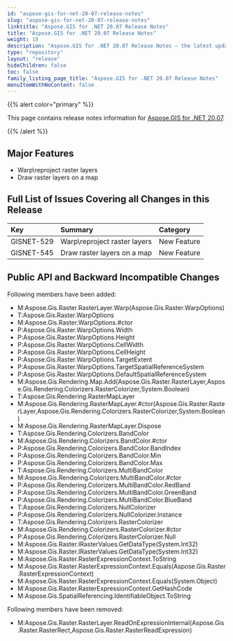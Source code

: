 ```yaml
---
id: "aspose-gis-for-net-20-07-release-notes"
slug: "aspose-gis-for-net-20-07-release-notes"
linktitle: "Aspose.GIS for .NET 20.07 Release Notes"
title: "Aspose.GIS for .NET 20.07 Release Notes"
weight: 10
description: "Aspose.GIS for .NET 20.07 Release Notes – the latest updates and fixes."
type: "repository"
layout: "release"
hideChildren: false
toc: false
family_listing_page_title: "Aspose.GIS for .NET 20.07 Release Notes"
menuItemWithNoContent: false
---
```


{{% alert color="primary" %}} 

This page contains release notes information for [Aspose.GIS for .NET 20.07](https://www.nuget.org/packages/Aspose.GIS/20.7.0).

{{% /alert %}} 
## **Major Features**
- Warp\reproject raster layers
- Draw raster layers on a map
## **Full List of Issues Covering all Changes in this Release**

|**Key**|**Summary**|**Category**|
| :- | :- | :- |
|GISNET-529|Warp\reproject raster layers|New Feature|
|GISNET-545|Draw raster layers on a map|New Feature|
## **Public API and Backward Incompatible Changes**
Following members have been added:

- M:Aspose.Gis.Raster.RasterLayer.Warp(Aspose.Gis.Raster.WarpOptions)
- T:Aspose.Gis.Raster.WarpOptions
- M:Aspose.Gis.Raster.WarpOptions.#ctor
- P:Aspose.Gis.Raster.WarpOptions.Width
- P:Aspose.Gis.Raster.WarpOptions.Height
- P:Aspose.Gis.Raster.WarpOptions.CellWidth
- P:Aspose.Gis.Raster.WarpOptions.CellHeight
- P:Aspose.Gis.Raster.WarpOptions.TargetExtent
- P:Aspose.Gis.Raster.WarpOptions.TargetSpatialReferenceSystem
- P:Aspose.Gis.Raster.WarpOptions.DefaultSpatialReferenceSystem
- M:Aspose.Gis.Rendering.Map.Add(Aspose.Gis.Raster.RasterLayer,Aspose.Gis.Rendering.Colorizers.RasterColorizer,System.Boolean)
- T:Aspose.Gis.Rendering.RasterMapLayer
- M:Aspose.Gis.Rendering.RasterMapLayer.#ctor(Aspose.Gis.Raster.RasterLayer,Aspose.Gis.Rendering.Colorizers.RasterColorizer,System.Boolean)
- M:Aspose.Gis.Rendering.RasterMapLayer.Dispose
- T:Aspose.Gis.Rendering.Colorizers.BandColor
- M:Aspose.Gis.Rendering.Colorizers.BandColor.#ctor
- P:Aspose.Gis.Rendering.Colorizers.BandColor.BandIndex
- P:Aspose.Gis.Rendering.Colorizers.BandColor.Min
- P:Aspose.Gis.Rendering.Colorizers.BandColor.Max
- T:Aspose.Gis.Rendering.Colorizers.MultiBandColor
- M:Aspose.Gis.Rendering.Colorizers.MultiBandColor.#ctor
- P:Aspose.Gis.Rendering.Colorizers.MultiBandColor.RedBand
- P:Aspose.Gis.Rendering.Colorizers.MultiBandColor.GreenBand
- P:Aspose.Gis.Rendering.Colorizers.MultiBandColor.BlueBand
- T:Aspose.Gis.Rendering.Colorizers.NullColorizer
- P:Aspose.Gis.Rendering.Colorizers.NullColorizer.Instance
- T:Aspose.Gis.Rendering.Colorizers.RasterColorizer
- M:Aspose.Gis.Rendering.Colorizers.RasterColorizer.#ctor
- P:Aspose.Gis.Rendering.Colorizers.RasterColorizer.Null
- M:Aspose.Gis.Raster.IRasterValues.GetDataType(System.Int32)
- M:Aspose.Gis.Raster.IRasterValues.GetDataType(System.Int32)
- M:Aspose.Gis.Raster.RasterExpressionContext.ToString
- M:Aspose.Gis.Raster.RasterExpressionContext.Equals(Aspose.Gis.Raster.RasterExpressionContext)
- M:Aspose.Gis.Raster.RasterExpressionContext.Equals(System.Object)
- M:Aspose.Gis.Raster.RasterExpressionContext.GetHashCode
- M:Aspose.Gis.SpatialReferencing.IdentifiableObject.ToString

Following members have been removed:

- M:Aspose.Gis.Raster.RasterLayer.ReadOnExpressionInternal(Aspose.Gis.Raster.RasterRect,Aspose.Gis.Raster.RasterReadExpression)
